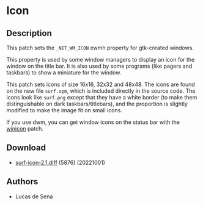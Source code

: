 Icon
====

Description
-----------

This patch sets the `_NET_WM_ICON` ewmh property for gtk-created windows.

This property is used by some window managers to display an icon for the window on the title bar.
It is also used by some programs (like pagers and taskbars) to show a miniature for the window.

This patch sets icons of size 16x16, 32x32 and 48x48.
The icons are found on the new file `surf.xpm`, which is included directly in the source code.
The icons look like `surf.png` except that they have a white border (to make them distinguishable on dark taskbars/titlebars), and the proportion is slightly modified to make the image fit on small icons.

If you use dwm, you can get window icons on the status bar with the [winicon](https://dwm.suckless.org/patches/winicon/) patch.

Download
--------

* [surf-icon-2.1.diff](surf-icon-2.1.diff) (5876) (20221001)

Authors
-------

* Lucas de Sena <lucas at seninha dot org>
